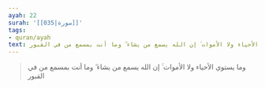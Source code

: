 ```yaml
---
ayah: 22
surah: '[[035|سورة]]'
tags:
- quran/ayah
text: وما يستوي الأحياء ولا الأموات ۚ إن الله يسمع من يشاء ۖ وما أنت بمسمع من في القبور
---
```

> وما يستوي الأحياء ولا الأموات ۚ إن الله يسمع من يشاء ۖ وما أنت بمسمع من في القبور
